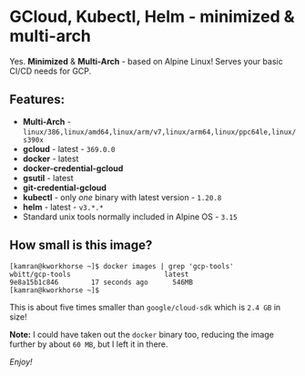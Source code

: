 # GCloud, Kubectl, Helm - minimized & multi-arch

Yes. **Minimized** & **Multi-Arch** - based on Alpine Linux! Serves your basic CI/CD needs for GCP.

## Features:
* **Multi-Arch** - `linux/386,linux/amd64,linux/arm/v7,linux/arm64,linux/ppc64le,linux/s390x`
* **gcloud** - latest - `369.0.0`
* **docker** - latest
* **docker-credential-gcloud** 
* **gsutil** - latest
* **git-credential-gcloud**
* **kubectl** - only *one* binary with latest version - `1.20.8`
* **helm** - latest - `v3.*.*`
* Standard unix tools normally included in Alpine OS - `3.15`


## How small is this image?
```
[kamran@kworkhorse ~]$ docker images | grep 'gcp-tools'
wbitt/gcp-tools                       latest                     9e8a15b1c846        17 seconds ago      546MB
[kamran@kworkhorse ~]$ 
```

This is about five times smaller than `google/cloud-sdk` which is `2.4 GB` in size!

**Note:** I could have taken out the `docker` binary too, reducing the image further by about `60 MB`, but I left it in there.

*Enjoy!*
